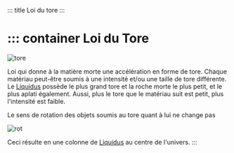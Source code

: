 ::: title Loi du tore 
:::

::: container
Loi du Tore
===========

![tore](../ressources/water.png)

Loi qui donne à la matière morte une accélération en forme de tore. Chaque matériau peut-être soumis à une intensité et/ou une taille de tore différente. Le [Liquidus](liquidus.md) possède le plus grand tore et la roche morte le plus petit, et le plus aplati également. Aussi, plus le tore que le matériau suit est petit, plus l'intensité est faible.

Le sens de rotation des objets soumis au tore quant à lui ne change pas

![rot](../ressources/water_rot.png)

Ceci résulte en une colonne de [Liquidus](liquidus.md) au centre de l'univers.
:::